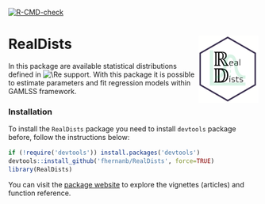 <!-- badges: start -->
  [![R-CMD-check](https://github.com/fhernanb/RealDists/actions/workflows/R-CMD-check.yaml/badge.svg)](https://github.com/fhernanb/RealDists/actions/workflows/R-CMD-check.yaml)
<!-- badges: end -->

# RealDists <img src="man/figures/logo3.png" align="right" alt="" width="120" />

In this package are available statistical distributions defined in
![\Re](https://latex.codecogs.com/png.image?%5Cdpi%7B110%7D&space;%5Cbg_white&space;%5CRe "\Re")
support. With this package it is possible to estimate parameters and fit
regression models within GAMLSS framework.

### Installation

To install the `RealDists` package you need to install `devtools`
package before, follow the instructions below:

```r
if (!require('devtools')) install.packages('devtools')
devtools::install_github('fhernanb/RealDists', force=TRUE)
library(RealDists)
```

You can visit the [package
website](https://fhernanb.github.io/RealDists/) to explore the vignettes
(articles) and function reference.
